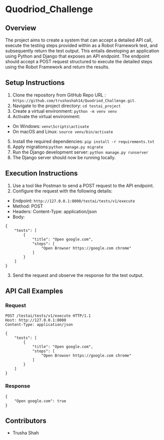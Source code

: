 # Quodriod_Challenge


## Overview
The project aims to create a system that can accept a detailed API call, execute the testing steps provided within as a Robot Framework test, and subsequently return the test output. This entails developing an application using Python and Django that exposes an API endpoint. The endpoint should accept a POST request structured to execute the detailed steps using the Robot Framework and return the results.

## Setup Instructions
1. Clone the repository from GitHub Repo URL : `https://github.com/trushashah14/Quodriod_Challenge.git`.
2. Navigate to the project directory: `cd testai_project`
3. Create a virtual environment: `python -m venv venv`
4. Activate the virtual environment:

- On Windows: `venv\Scripts\activate`
- On macOS and Linux: `source venv/bin/activate`
5. Install the required dependencies: `pip install -r requirements.txt`
6. Apply migrations:`python manage.py migrate`
7. Run the Django development server: `python manage.py runserver`
8. The Django server should now be running locally.


## Execution Instructions
1. Use a tool like Postman to send a POST request to the API endpoint.
2. Configure the request with the following details:

- Endpoint: `http://127.0.0.1:8000/testai/tests/v1/execute`
- Method: POST
- Headers: Content-Type: application/json
- Body:
```
{
    "tests": [
        {
            "title": "Open google.com",
            "steps": [
                "Open Browser https://google.com chrome"
            ]
        }
    ]
}
```

3. Send the request and observe the response for the test output.


## API Call Examples
### Request
```
POST /testai/tests/v1/execute HTTP/1.1
Host: http://127.0.0.1:8000
Content-Type: application/json

{
    "tests": [
        {
            "title": "Open google.com",
            "steps": [
                "Open Browser https://google.com chrome"
            ]
        }
    ]
}
```
### Response
```
{
    "Open google.com": true
}
```

## Contributors
- Trusha Shah

